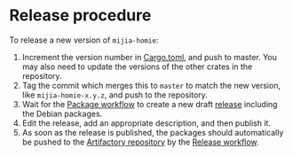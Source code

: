 # Release procedure

To release a new version of `mijia-homie`:

1. Increment the version number in [Cargo.toml](mijia-homie/Cargo.toml), and push to master. You may also need to update the versions of the other crates in the repository.
2. Tag the commit which merges this to `master` to match the new version, like `mijia-homie-x.y.z`, and push to the repository.
3. Wait for the [Package workflow](https://github.com/alsuren/mijia-homie/actions?query=workflow%3APackage) to create a new draft [release](https://github.com/alsuren/mijia-homie/releases) including the Debian packages.
4. Edit the release, add an appropriate description, and then publish it.
5. As soon as the release is published, the packages should automatically be pushed to the [Artifactory repository](https://homiers.jfrog.io/) by the [Release workflow](https://github.com/alsuren/mijia-homie/actions?query=workflow%3ARelease).
